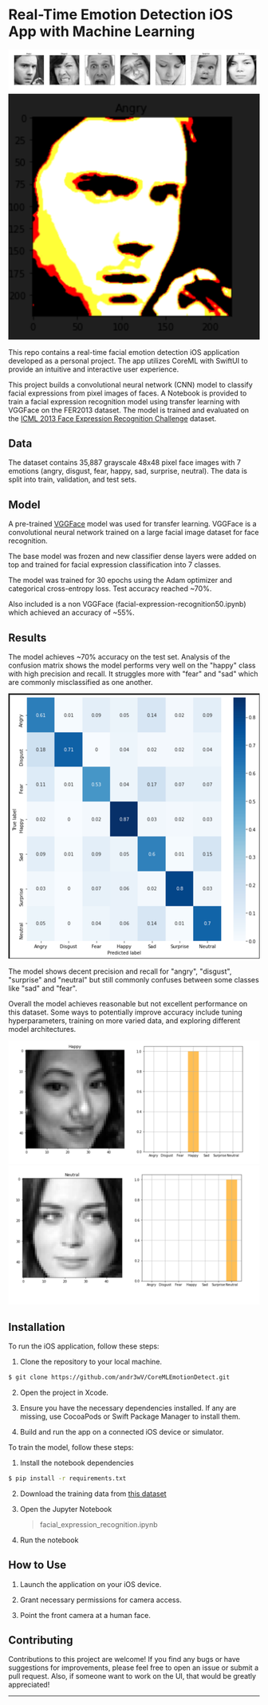 
# Real-Time Emotion Detection iOS App with Machine Learning

![App Demo](images/cover-image.png)
![App Demo](images/cover-image2.png)

This repo contains a real-time facial emotion detection iOS application developed as a personal project. The app utilizes CoreML with SwiftUI to provide an intuitive and interactive user experience.

This project builds a convolutional neural network (CNN) model to classify facial expressions from pixel images of faces. A Notebook is provided to train a facial expression recognition model using transfer learning with VGGFace on the FER2013 dataset. The model is trained and evaluated on the [ICML 2013 Face Expression Recognition Challenge](https://www.kaggle.com/c/challenges-in-representation-learning-facial-expression-recognition-challenge) dataset.


## Data

The dataset contains 35,887 grayscale 48x48 pixel face images with 7 emotions (angry, disgust, fear, happy, sad, surprise, neutral). The data is split into train, validation, and test sets. 

## Model

A pre-trained [VGGFace](https://arxiv.org/abs/1710.08092) model was used for transfer learning. VGGFace is a convolutional neural network trained on a large facial image dataset for face recognition.

The base model was frozen and new classifier dense layers were added on top and trained for facial expression classification into 7 classes.

The model was trained for 30 epochs using the Adam optimizer and categorical cross-entropy loss. Test accuracy reached ~70%.

Also included is a non VGGFace (facial-expression-recognition50.ipynb) which achieved an accuracy of ~55%. 

## Results 

The model achieves ~70% accuracy on the test set. Analysis of the confusion matrix shows the model performs very well on the "happy" class with high precision and recall. It struggles more with "fear" and "sad" which are commonly misclassified as one another. 

![Confusion Matrix](images/confusion-matrix.png)  

The model shows decent precision and recall for "angry", "disgust", "surprise" and "neutral" but still commonly confuses between some classes like "sad" and "fear". 

Overall the model achieves reasonable but not excellent performance on this dataset. Some ways to potentially improve accuracy include tuning hyperparameters, training on more varied data, and exploring different model architectures.

![](images/accuracy2.png)
![](images/accuracy3.png)

## Installation

To run the iOS application, follow these steps:

1. Clone the repository to your local machine.

```bash
$ git clone https://github.com/andr3wV/CoreMLEmotionDetect.git
```

2. Open the project in Xcode.

3. Ensure you have the necessary dependencies installed. If any are missing, use CocoaPods or Swift Package Manager to install them.

4. Build and run the app on a connected iOS device or simulator.

To train the model, follow these steps:

1. Install the notebook dependencies
```bash
$ pip install -r requirements.txt
```
2. Download the training data from [this dataset](https://www.kaggle.com/competitions/challenges-in-representation-learning-facial-expression-recognition-challenge/overview)
4. Open the Jupyter Notebook 
	> facial_expression_recognition.ipynb
	
5. Run the notebook

## How to Use

1. Launch the application on your iOS device.

2. Grant necessary permissions for camera access.

3. Point the front camera at a human face.

## Contributing

Contributions to this project are welcome! If you find any bugs or have suggestions for improvements, please feel free to open an issue or submit a pull request. Also, if someone want to work on the UI, that would be greatly appreciated!

---
